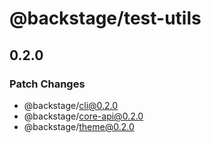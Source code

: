 # @backstage/test-utils

## 0.2.0
### Patch Changes

  - @backstage/cli@0.2.0
  - @backstage/core-api@0.2.0
  - @backstage/theme@0.2.0
